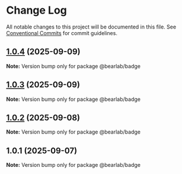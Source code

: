 # Change Log

All notable changes to this project will be documented in this file.
See [Conventional Commits](https://conventionalcommits.org) for commit guidelines.

## [1.0.4](https://github.com/hasanbala/ui-components/compare/@bearlab/badge@1.0.3...@bearlab/badge@1.0.4) (2025-09-09)

**Note:** Version bump only for package @bearlab/badge





## [1.0.3](https://github.com/hasanbala/ui-components/compare/@bearlab/badge@1.0.2...@bearlab/badge@1.0.3) (2025-09-09)

**Note:** Version bump only for package @bearlab/badge





## [1.0.2](https://github.com/hasanbala/ui-components/compare/@bearlab/badge@1.0.1...@bearlab/badge@1.0.2) (2025-09-08)

**Note:** Version bump only for package @bearlab/badge





## 1.0.1 (2025-09-07)

**Note:** Version bump only for package @bearlab/badge
